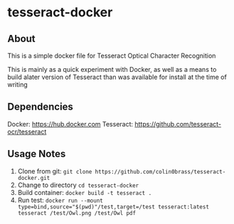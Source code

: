 # tesseract-docker

## About
This is a simple docker file for Tesseract Optical Character Recognition

This is mainly as a quick experiment with Docker, as well as a means to build alater version of Tesseract than was available for install at the time of writing

## Dependencies
Docker: https://hub.docker.com
Tesseract: https://github.com/tesseract-ocr/tesseract

## Usage Notes
1. Clone from git:
`git clone https://github.com/colin0brass/tesseract-docker.git`
2. Change to directory
`cd tesseract-docker`
3. Build container:
`docker build -t tesseract .`
4. Run test:
`docker run --mount type=bind,source="$(pwd)"/test,target=/test tesseract:latest tesseract /test/Owl.png /test/Owl pdf`
